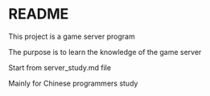 # README		
This project is a game server program
		
The purpose is to learn the knowledge of the game server

Start from server_study.md file

Mainly for Chinese programmers study